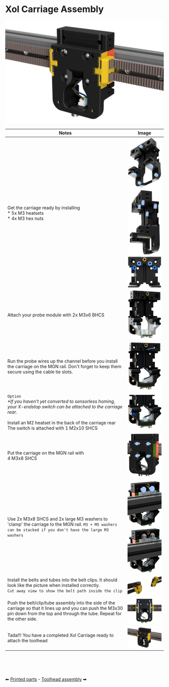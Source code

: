 # Xol Carriage Assembly
![Xol Carriage Image](assets/images/xol_carriage/xol_carriage.png)


| Notes                                                                                                                                                                                                                                        | Image                                                                                                                                                                                                                                       |
| -------------------------------------------------------------------------------------------------------------------------------------------------------------------------------------------------------------------------------------------- | ------------------------------------------------------------------------------------------------------------------------------------------------------------------------------------------------------------------------------------------- |
| Get the carriage ready by installing <br /> * 5x M3 heatsets<br />* 4x M3 hex nuts                                                                                                                                                           | <img src='assets/images/xol_carriage/carriage_heatsets.png' width=300 /> <br/> <img src='assets/images/xol_carriage/carriage_hexnuts.png' width=150 /> <br/> <img src='assets/images/xol_carriage/carriage_hexnuts_detail.png' width=150 /> |
| Attach your probe module with 2x M3x6 BHCS                                                                                                                                                                                                   | <img src='assets/images/xol_carriage/carriage_probe_module.png' width=150 />                                                                                                                                                                |
| Run the probe wires up the channel before you install the carriage on the MGN rail. Don't forget to keep them secure using the cable tie slots.                                                                                              | <img src='assets/images/xol_carriage/carriage_probe_wires.png' width=150 />                                                                                                                                                                 |
| `Option`<br/>_*If you haven't yet converted to sensorless homing, your X-endstop switch can be attached to the carriage rear._<br/><br/> Install an M2 heatset in the back of the carriage rear<br/>The switch is attached with 1 M2x10 SHCS | <img src='assets/images/xol_carriage/carriage_x-endstop.png' width=150 />                                                                                                                                                                   |
| Put the carriage on the MGN rail with <br />4 M3x8 SHCS<br/>                                                                                                                                                                                 | <img src='assets/images/xol_carriage/carriage_screw_to_rail.png' width=300 />                                                                                                                                                               |
| Use 2x M3x8 SHCS and 2x large M3 washers to 'clamp' the carriage to the MGN rail. `M3 + M5 washers can be stacked if you don't have the large M3 washers`                                                                                  | <img src='assets/images/xol_carriage/carriage_rail_clamp_screws.png' width=300 /> <br/> <img src='assets/images/xol_carriage/carriage_rail_clamp_screws2.png' width=300 />                                                                  |
| Install the belts and tubes into the belt clips. It should look like the picture when installed correctly.<br/> `Cut away view to show the belt path inside the clip` <br/>                                                                  | <img src='assets/images/xol_carriage/9mm_belts_and_clips.png' width=300 />                                                                                                                                                                  |
| Push the belt/clip/tube assembly into the side of the carriage so that it lines up and you can push the M3x30 pin down from the top and through the tube. Repeat for the other side.                                                         | <img src='assets/images/xol_carriage/carriage_belt_pins.png' width=300 />                                                                                                                                                                   |
| Tada!!! You have a completed Xol Carriage ready to attach the toolhead                | <img src='assets/images/xol_carriage/xol_carriage.png' width=300 />                                                                                                                                                                   |


<br/><br/><br/><br/>
⬅  [Printed parts](printing.md) - [Toolhead assembly](toolhead_assembly.md) ➡
